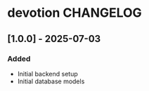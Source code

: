 # devotion CHANGELOG


## [1.0.0] - 2025-07-03

### Added
- Initial backend setup
- Initial database models

